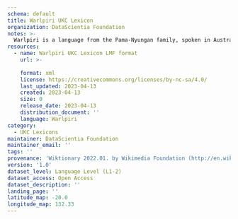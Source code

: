 ```yaml
---
schema: default
title: Warlpiri UKC Lexicon
organization: DataScientia Foundation
notes: >-
  Warlpiri is a language from the Pama-Nyungan family, spoken in Australia. The UKC Lexicon of Warlpiri is represented as a lexico-semantic network. It consists of words, word senses, synsets, as well as sense-level and synset-level relationships.
resources:
  - name: Warlpiri UKC Lexicon LMF format
    url: >-
      
    format: xml
    license: https://creativecommons.org/licenses/by-nc-sa/4.0/
    last_updated: 2023-04-13
    created: 2023-04-13
    size: 0
    release_date: 2023-04-13
    distribution_document: ''
    language: Warlpiri
category:
  - UKC Lexicons
maintainer: DataScientia Foundation
maintainer_email: ''
tags: ''
provenance: 'Wiktionary 2022.01. by Wikimedia Foundation (http://en.wiktionary.org); CogNet 2.1 by Khuyagbaatar Batsuren, National University of Mongolia (http://cognet.ukc.disi.unitn.it); Princeton WordNet 2.1 by Princeton University (https://wordnet.princeton.edu)'
version: '1.0'
dataset_level: Language Level (L1-2)
dataset_access: Open Access
dataset_description: ''
landing_page: ''
latitude_map: -20.0
longitude_map: 132.33
---
```

